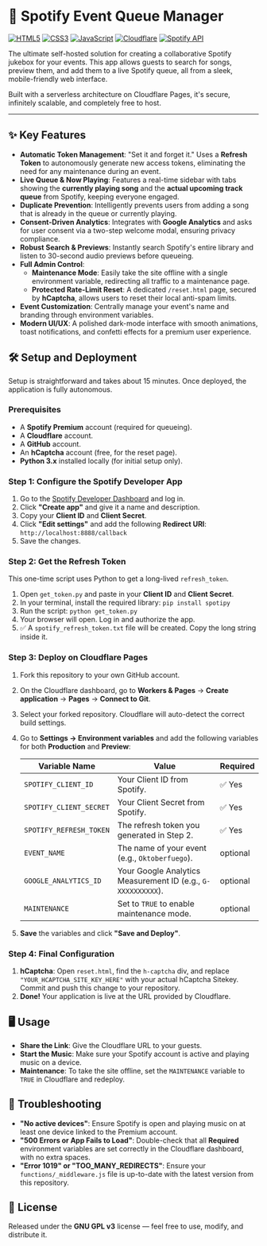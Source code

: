 # 🎵 Spotify Event Queue Manager

[![HTML5](https://img.shields.io/badge/HTML5-E34F26?style=for-the-badge&logo=html5&logoColor=white)]()
[![CSS3](https://img.shields.io/badge/CSS3-1572B6?style=for-the-badge&logo=css3&logoColor=white)]()
[![JavaScript](https://img.shields.io/badge/JavaScript-F7DF1E?style=for-the-badge&logo=javascript&logoColor=black)]()
[![Cloudflare](https://img.shields.io/badge/Cloudflare-F38020?style=for-the-badge&logo=Cloudflare&logoColor=white)]()
[![Spotify API](https://img.shields.io/badge/Spotify-1ED760?style=for-the-badge&logo=spotify&logoColor=white)]()

The ultimate self-hosted solution for creating a collaborative Spotify jukebox for your events. This app allows guests to search for songs, preview them, and add them to a live Spotify queue, all from a sleek, mobile-friendly web interface.

Built with a serverless architecture on Cloudflare Pages, it's secure, infinitely scalable, and completely free to host.

---

## ✨ Key Features

-   **Automatic Token Management**: "Set it and forget it." Uses a **Refresh Token** to autonomously generate new access tokens, eliminating the need for any maintenance during an event.
-   **Live Queue & Now Playing**: Features a real-time sidebar with tabs showing the **currently playing song** and the **actual upcoming track queue** from Spotify, keeping everyone engaged.
-   **Duplicate Prevention**: Intelligently prevents users from adding a song that is already in the queue or currently playing.
-   **Consent-Driven Analytics**: Integrates with **Google Analytics** and asks for user consent via a two-step welcome modal, ensuring privacy compliance.
-   **Robust Search & Previews**: Instantly search Spotify's entire library and listen to 30-second audio previews before queueing.
-   **Full Admin Control**:
    -   **Maintenance Mode**: Easily take the site offline with a single environment variable, redirecting all traffic to a maintenance page.
    -   **Protected Rate-Limit Reset**: A dedicated `/reset.html` page, secured by **hCaptcha**, allows users to reset their local anti-spam limits.
-   **Event Customization**: Centrally manage your event's name and branding through environment variables.
-   **Modern UI/UX**: A polished dark-mode interface with smooth animations, toast notifications, and confetti effects for a premium user experience.

## 🛠️ Setup and Deployment

Setup is straightforward and takes about 15 minutes. Once deployed, the application is fully autonomous.

### Prerequisites

-   A **Spotify Premium** account (required for queueing).
-   A **Cloudflare** account.
-   A **GitHub** account.
-   An **hCaptcha** account (free, for the reset page).
-   **Python 3.x** installed locally (for initial setup only).

### Step 1: Configure the Spotify Developer App

1.  Go to the [Spotify Developer Dashboard](https://developer.spotify.com/dashboard/) and log in.
2.  Click **"Create app"** and give it a name and description.
3.  Copy your **Client ID** and **Client Secret**.
4.  Click **"Edit settings"** and add the following **Redirect URI**: `http://localhost:8888/callback`
5.  Save the changes.

### Step 2: Get the Refresh Token

This one-time script uses Python to get a long-lived `refresh_token`.

1.  Open `get_token.py` and paste in your **Client ID** and **Client Secret**.
2.  In your terminal, install the required library: `pip install spotipy`
3.  Run the script: `python get_token.py`
4.  Your browser will open. Log in and authorize the app.
5.  ✅ A `spotify_refresh_token.txt` file will be created. Copy the long string inside it.

### Step 3: Deploy on Cloudflare Pages

1.  Fork this repository to your own GitHub account.
2.  On the Cloudflare dashboard, go to **Workers & Pages** -> **Create application** -> **Pages** -> **Connect to Git**.
3.  Select your forked repository. Cloudflare will auto-detect the correct build settings.
4.  Go to **Settings -> Environment variables** and add the following variables for both **Production** and **Preview**:

    | Variable Name            | Value                                                              | Required |
    | ------------------------ | ------------------------------------------------------------------ | -------- |
    | `SPOTIFY_CLIENT_ID`      | Your Client ID from Spotify.                                       | ✅ Yes     |
    | `SPOTIFY_CLIENT_SECRET`  | Your Client Secret from Spotify.                                   | ✅ Yes     |
    | `SPOTIFY_REFRESH_TOKEN`  | The refresh token you generated in Step 2.                         | ✅ Yes     |
    | `EVENT_NAME`             | The name of your event (e.g., `Oktoberfuego`).                     | optional |
    | `GOOGLE_ANALYTICS_ID`    | Your Google Analytics Measurement ID (e.g., `G-XXXXXXXXXX`).       | optional |
    | `MAINTENANCE`            | Set to `TRUE` to enable maintenance mode.                          | optional |

5.  **Save** the variables and click **"Save and Deploy"**.

### Step 4: Final Configuration

1.  **hCaptcha**: Open `reset.html`, find the `h-captcha` div, and replace `"YOUR_HCAPTCHA_SITE_KEY_HERE"` with your actual hCaptcha Sitekey. Commit and push this change to your repository.
2.  **Done!** Your application is live at the URL provided by Cloudflare.

## 🖥️ Usage

-   **Share the Link**: Give the Cloudflare URL to your guests.
-   **Start the Music**: Make sure your Spotify account is active and playing music on a device.
-   **Maintenance**: To take the site offline, set the `MAINTENANCE` variable to `TRUE` in Cloudflare and redeploy.

## 🧩 Troubleshooting

-   **"No active devices"**: Ensure Spotify is open and playing music on at least one device linked to the Premium account.
-   **"500 Errors or App Fails to Load"**: Double-check that all **Required** environment variables are set correctly in the Cloudflare dashboard, with no extra spaces.
-   **"Error 1019" or "TOO_MANY_REDIRECTS"**: Ensure your `functions/_middleware.js` file is up-to-date with the latest version from this repository.

## 📜 License

Released under the **GNU GPL v3** license — feel free to use, modify, and distribute it.
